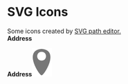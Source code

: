 # SVG Icons
Some icons created by <a href='https://yqnn.github.io/svg-path-editor/' target="_blank" rel="noopener noreferrer">SVG path editor.</a>
<br>
<strong>Address<strong>
<!-- address -->
<strong>Address<strong><img src="https://github.com/kubiksk8ter/SVG_Icons/blob/main/SVG-address.svg">
